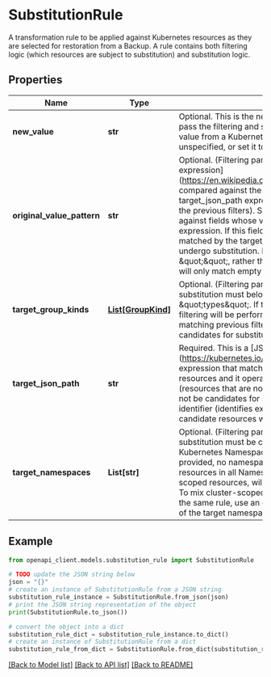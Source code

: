 # SubstitutionRule

A transformation rule to be applied against Kubernetes resources as they are selected for restoration from a Backup. A rule contains both filtering logic (which resources are subject to substitution) and substitution logic.

## Properties

Name | Type | Description | Notes
------------ | ------------- | ------------- | -------------
**new_value** | **str** | Optional. This is the new value to set for any fields that pass the filtering and selection criteria. To remove a value from a Kubernetes resource, either leave this field unspecified, or set it to the empty string (\&quot;\&quot;). | [optional] 
**original_value_pattern** | **str** | Optional. (Filtering parameter) This is a [regular expression] (https://en.wikipedia.org/wiki/Regular_expression) that is compared against the fields matched by the target_json_path expression (and must also have passed the previous filters). Substitution will not be performed against fields whose value does not match this expression. If this field is NOT specified, then ALL fields matched by the target_json_path expression will undergo substitution. Note that an empty (e.g., \&quot;\&quot;, rather than unspecified) value for this field will only match empty fields. | [optional] 
**target_group_kinds** | [**List[GroupKind]**](GroupKind.md) | Optional. (Filtering parameter) Any resource subject to substitution must belong to one of the listed \&quot;types\&quot;. If this field is not provided, no type filtering will be performed (all resources of all types matching previous filtering parameters will be candidates for substitution). | [optional] 
**target_json_path** | **str** | Required. This is a [JSONPath] (https://kubernetes.io/docs/reference/kubectl/jsonpath/) expression that matches specific fields of candidate resources and it operates as both a filtering parameter (resources that are not matched with this expression will not be candidates for substitution) as well as a field identifier (identifies exactly which fields out of the candidate resources will be modified). | [optional] 
**target_namespaces** | **List[str]** | Optional. (Filtering parameter) Any resource subject to substitution must be contained within one of the listed Kubernetes Namespace in the Backup. If this field is not provided, no namespace filtering will be performed (all resources in all Namespaces, including all cluster-scoped resources, will be candidates for substitution). To mix cluster-scoped and namespaced resources in the same rule, use an empty string (\&quot;\&quot;) as one of the target namespaces. | [optional] 

## Example

```python
from openapi_client.models.substitution_rule import SubstitutionRule

# TODO update the JSON string below
json = "{}"
# create an instance of SubstitutionRule from a JSON string
substitution_rule_instance = SubstitutionRule.from_json(json)
# print the JSON string representation of the object
print(SubstitutionRule.to_json())

# convert the object into a dict
substitution_rule_dict = substitution_rule_instance.to_dict()
# create an instance of SubstitutionRule from a dict
substitution_rule_from_dict = SubstitutionRule.from_dict(substitution_rule_dict)
```
[[Back to Model list]](../README.md#documentation-for-models) [[Back to API list]](../README.md#documentation-for-api-endpoints) [[Back to README]](../README.md)


